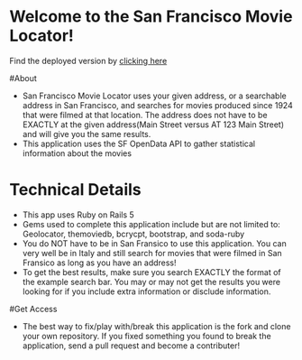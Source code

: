# Welcome to the San Francisco Movie Locator!
Find the deployed version by [clicking here]("https://peaceful-depths-43249.herokuapp.com/")

#About
* San Francisco Movie Locator uses your given address, or a searchable address in San Francisco, and searches for movies produced since 1924 that were filmed at that location. The address does not have to be EXACTLY at the given address(Main Street versus AT 123 Main Street) and will give you the same results.
* This application uses the SF OpenData API to gather statistical information about the movies

# Technical Details
* This app uses Ruby on Rails 5
* Gems used to complete this application include but are not limited to: Geolocator, themoviedb, bcrycpt, bootstrap, and soda-ruby
* You do NOT have to be in San Fransico to use this application. You can very well be in Italy and still search for movies that were filmed in San Fransico as long as you have an address!
* To get the best results, make sure you search EXACTLY the format of the example search bar. You may or may not get the results you were looking for if you include extra information or disclude information.

#Get Access
* The best way to fix/play with/break this application is the fork and clone your own repository. If you fixed something you found to break the application, send a pull request and become a contributer!